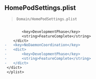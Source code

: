 ## HomePodSettings.plist

> `Domain/HomePodSettings.plist`

```diff

 		<key>DevelopmentPhase</key>
 		<string>FeatureComplete</string>
 	</dict>
-	<key>NoDaemonCoordination</key>
-	<dict>
-		<key>DevelopmentPhase</key>
-		<string>FeatureComplete</string>
-	</dict>
 </dict>
 </plist>
 

```
